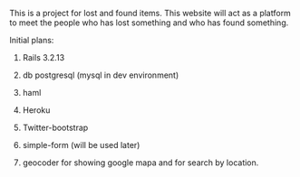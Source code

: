 This is a project for lost and found items. This website will act as a platform to meet the people who has lost something and who has found something.





Initial plans: 

1. Rails 3.2.13 

2. db postgresql  (mysql in dev environment)

3. haml

4. Heroku 

5. Twitter-bootstrap

6. simple-form (will be used later)

7. geocoder for showing google mapa and for search by location.